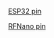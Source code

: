 [ESP32 pin](https://i0.wp.com/microcontrollerslab.com/wp-content/uploads/2019/02/ESP32-pinout-mapping.png?ssl=1)

[RFNano pin](https://images-na.ssl-images-amazon.com/images/I/717LoBu3zFL._AC_SX679_.jpg)